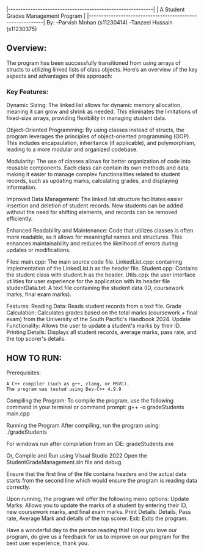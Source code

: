 |-----------------------------------------------------------|
|             A Student Grades Management Program           |
|-----------------------------------------------------------|
By: -Parvish Mohan  (s11230414)
    -Tanzeel Hussain (s11230375)

## Overview:

The program has been successfully transitioned from using arrays of structs to utilizing linked lists of class objects. Here’s an overview of the key aspects and advantages of this approach:
### Key Features:
Dynamic Sizing:
        The linked list allows for dynamic memory allocation, meaning it can grow and shrink as needed. This eliminates the limitations of fixed-size arrays, providing flexibility in managing student data.

Object-Oriented Programming:
        By using classes instead of structs, the program leverages the principles of object-oriented programming (OOP). This includes encapsulation, inheritance (if applicable), and polymorphism, leading to a 	more modular and organized codebase.

Modularity:
        The use of classes allows for better organization of code into reusable components. Each class can contain its own methods and data, making it easier to manage complex functionalities related to student 	records, such as updating marks, calculating grades, and displaying information.

Improved Data Management:
        The linked list structure facilitates easier insertion and deletion of student records. New students can be added without the need for shifting elements, and records can be removed efficiently.

Enhanced Readability and Maintenance:
        Code that utilizes classes is often more readable, as it allows for meaningful names and structures. This enhances maintainability and reduces the likelihood of errors during updates or modifications.

Files:
	main.cpp: The main source code file.
	LinkedList.cpp: containing implementation of the LinkedList.h as the header file.
	Student.cpp: Contains the student class with student.h as the header.
	Utils.cpp: the user interface utilities for user experience for the application with its header file  
	studentData.txt: A text file containing the student data (ID, coursework marks, final 	exam marks).

Features:
 	Reading Data: Reads student records from a text file.
 	Grade Calculation: Calculates grades based on the total marks (coursework + final 	exam) from the University of the South Pacific's Handbook 2024.
 	Update Functionality: Allows the user to update a student's marks by their ID.
 	Printing Details: Displays all student records, average marks, pass rate, and the top 	scorer's details.

## HOW TO RUN:
Prerequisites:

    A C++ compiler (such as g++, clang, or MSVC).
    The program was tested using Dev-C++ 4.9.9

Compiling the Program:
	To compile the program, use the following command in your terminal or command prompt:
	g++ -o gradeStudents main.cpp

Running the Program
	After compiling, run the program using:
	./gradeStudents

For windows run after compilation from an IDE:
	gradeStudents.exe

Or, Compile and Run using Visual Studio 2022
	Open the StudentGradeManagement.sln file and debug.


Ensure that the first line of the file contains headers and the actual data starts from the second line which would ensure the program is reading data correctly.

Upon running, the program will offer the following menu options:
	Update Marks: Allows you to update the marks of a student by entering their ID, new coursework marks, and final exam marks.
	Print Details: Details, Pass rate, Average Mark and details of the top scorer.
	Exit: Exits the program.

Have a wonderful day to the person reading this! Hope you love our program, do give us a feedback for us to improve on our program for the best user experience, thank you. 
